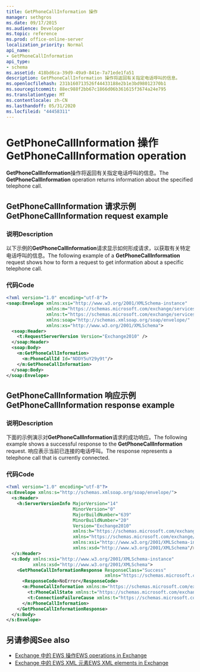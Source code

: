 ```yaml
---
title: GetPhoneCallInformation 操作
manager: sethgros
ms.date: 09/17/2015
ms.audience: Developer
ms.topic: reference
ms.prod: office-online-server
localization_priority: Normal
api_name:
- GetPhoneCallInformation
api_type:
- schema
ms.assetid: 418bd6ca-39d9-49a9-841e-7a71ede1fa51
description: GetPhoneCallInformation 操作将返回有关指定电话呼叫的信息。
ms.openlocfilehash: 231b160713526f44433188e2b1e3bd98012370b1
ms.sourcegitcommit: 88ec988f2bb67c1866d06b361615f3674a24e795
ms.translationtype: MT
ms.contentlocale: zh-CN
ms.lasthandoff: 05/31/2020
ms.locfileid: "44458311"
---
```

# <a name="getphonecallinformation-operation"></a><span data-ttu-id="d6c2b-103">GetPhoneCallInformation 操作</span><span class="sxs-lookup"><span data-stu-id="d6c2b-103">GetPhoneCallInformation operation</span></span>

<span data-ttu-id="d6c2b-104">**GetPhoneCallInformation**操作将返回有关指定电话呼叫的信息。</span><span class="sxs-lookup"><span data-stu-id="d6c2b-104">The **GetPhoneCallInformation** operation returns information about the specified telephone call.</span></span> 
  
## <a name="getphonecallinformation-request-example"></a><span data-ttu-id="d6c2b-105">GetPhoneCallInformation 请求示例</span><span class="sxs-lookup"><span data-stu-id="d6c2b-105">GetPhoneCallInformation request example</span></span>

### <a name="description"></a><span data-ttu-id="d6c2b-106">说明</span><span class="sxs-lookup"><span data-stu-id="d6c2b-106">Description</span></span>

<span data-ttu-id="d6c2b-107">以下示例的**GetPhoneCallInformation**请求显示如何形成请求，以获取有关特定电话呼叫的信息。</span><span class="sxs-lookup"><span data-stu-id="d6c2b-107">The following example of a **GetPhoneCallInformation** request shows how to form a request to get information about a specific telephone call.</span></span> 
  
### <a name="code"></a><span data-ttu-id="d6c2b-108">代码</span><span class="sxs-lookup"><span data-stu-id="d6c2b-108">Code</span></span>

```xml
<?xml version="1.0" encoding="utf-8"?>
<soap:Envelope xmlns:xsi="http://www.w3.org/2001/XMLSchema-instance"
               xmlns:m="https://schemas.microsoft.com/exchange/services/2006/messages"
               xmlns:t="https://schemas.microsoft.com/exchange/services/2006/types"
               xmlns:soap="http://schemas.xmlsoap.org/soap/envelope/"
               xmlns:xs="http://www.w3.org/2001/XMLSchema">
  <soap:Header>
    <t:RequestServerVersion Version="Exchange2010" />
  </soap:Header>
  <soap:Body>
    <m:GetPhoneCallInformation>
      <m:PhoneCallId Id="NDDY5uY29y9t"/>
    </m:GetPhoneCallInformation>
  </soap:Body>
</soap:Envelope>
```

## <a name="getphonecallinformation-response-example"></a><span data-ttu-id="d6c2b-109">GetPhoneCallInformation 响应示例</span><span class="sxs-lookup"><span data-stu-id="d6c2b-109">GetPhoneCallInformation response example</span></span>

### <a name="description"></a><span data-ttu-id="d6c2b-110">说明</span><span class="sxs-lookup"><span data-stu-id="d6c2b-110">Description</span></span>

<span data-ttu-id="d6c2b-111">下面的示例演示对**GetPhoneCallInformation**请求的成功响应。</span><span class="sxs-lookup"><span data-stu-id="d6c2b-111">The following example shows a successful response to the **GetPhoneCallInformation** request.</span></span> <span data-ttu-id="d6c2b-112">响应表示当前已连接的电话呼叫。</span><span class="sxs-lookup"><span data-stu-id="d6c2b-112">The response represents a telephone call that is currently connected.</span></span> 
  
### <a name="code"></a><span data-ttu-id="d6c2b-113">代码</span><span class="sxs-lookup"><span data-stu-id="d6c2b-113">Code</span></span>

```xml
<?xml version="1.0" encoding="utf-8"?>
<s:Envelope xmlns:s="http://schemas.xmlsoap.org/soap/envelope/">
  <s:Header>
    <h:ServerVersionInfo MajorVersion="14" 
                         MinorVersion="0" 
                         MajorBuildNumber="639" 
                         MinorBuildNumber="20" 
                         Version="Exchange2010" 
                         xmlns:h="https://schemas.microsoft.com/exchange/services/2006/types" 
                         xmlns="https://schemas.microsoft.com/exchange/services/2006/types" 
                         xmlns:xsi="http://www.w3.org/2001/XMLSchema-instance" 
                         xmlns:xsd="http://www.w3.org/2001/XMLSchema"/>
  </s:Header>
  <s:Body xmlns:xsi="http://www.w3.org/2001/XMLSchema-instance" 
          xmlns:xsd="http://www.w3.org/2001/XMLSchema">
    <GetPhoneCallInformationResponse ResponseClass="Success" 
                                     xmlns="https://schemas.microsoft.com/exchange/services/2006/messages">
      <ResponseCode>NoError</ResponseCode>
      <m:PhoneCallInformation xmlns:m="https://schemas.microsoft.com/exchange/services/2006/messages">
        <t:PhoneCallState xmlns:t="https://schemas.microsoft.com/exchange/services/2006/types">Connected</t:PhoneCallState>
        <t:ConnectionFailureCause xmlns:t="https://schemas.microsoft.com/exchange/services/2006/types">None</t:ConnectionFailureCause>
      </m:PhoneCallInformation>
    </GetPhoneCallInformationResponse>
  </s:Body>
</s:Envelope>
```

## <a name="see-also"></a><span data-ttu-id="d6c2b-114">另请参阅</span><span class="sxs-lookup"><span data-stu-id="d6c2b-114">See also</span></span>

- [<span data-ttu-id="d6c2b-115">Exchange 中的 EWS 操作</span><span class="sxs-lookup"><span data-stu-id="d6c2b-115">EWS operations in Exchange</span></span>](ews-operations-in-exchange.md)
- [<span data-ttu-id="d6c2b-116">Exchange 中的 EWS XML 元素</span><span class="sxs-lookup"><span data-stu-id="d6c2b-116">EWS XML elements in Exchange</span></span>](ews-xml-elements-in-exchange.md)

